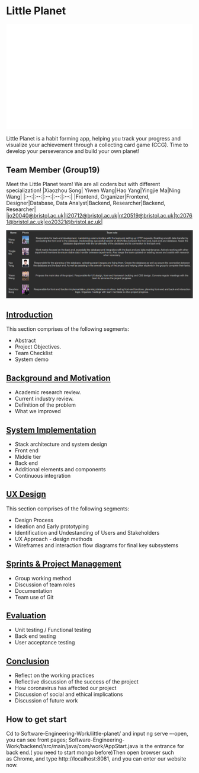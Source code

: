﻿# Little Planet
<p align = "center">
<img src="/Report%20Materials/UX%20Design/UX%20images/logo.gif" alt="logo" width="600"/>
</p>

Little Planet is a habit forming app, helping you track your progress and visualize your achievement through a collecting card game (CCG). 
Time to develop your perseverance and build your own planet!
## Team Member (Group19)
Meet the Little Planet team! We are all coders but with different specialization!
|Xiaozhou Song| Yiwen Wang|Hao Yang|Yingjie Ma|Ning Wang|
|:--:|:--:|:--:|:--:|:--:|
|Frontend, Organizer|Frontend, Designer|Database, Data Analyst|Backend, Researcher|Backend, Researcher|
|jo20040@bristol.ac.uk|li20712@bristol.ac.uk|nt20519@bristol.ac.uk|tc20761@bristol.ac.uk|eo20321@bristol.ac.uk|

<p align = "center">
<img src="https://github.com/Lexie-yw/Software-Engineering-Work/blob/main/Report%20Materials/teams%20role/table.PNG?raw=true" alt="Magic the gathering" width="600"/>

## [Introduction](https://github.com/Lexie-yw/Software-Engineering-Work/blob/main/Report%20Materials/Introduction/Introduction.md)
This section comprises of the following segments:
* Abstract
* Project Objectives.
* Team Checklist
* System demo

## [Background and Motivation](https://github.com/Lexie-yw/Software-Engineering-Work/blob/main/Report%20Materials/Background%20and%20Motivation/Background%20and%20Motivation.md)
* Academic research review.
* Current industry review.
* Definition of the problem 
* What we improved

## [System Implementation](https://github.com/Lexie-yw/Software-Engineering-Work/blob/main/Report%20Materials/System%20Implementation.md)
* Stack architecture and system design 
* Front end 
* Middle tier 
* Back end 
* Additional elements and components
* Continuous integration



## [UX Design](Report%20Materials/UX%20Design/UX.md) 
This section comprises of the following segments:

* Design Process 
* Ideation and Early prototyping 
* Identification and Undestanding of Users and Stakeholders
* UX Approach - design methods
* Wireframes and interaction flow diagrams for final key subsystems

## [Sprints & Project Management](https://github.com/Lexie-yw/Software-Engineering-Work/blob/main/Report%20Materials/Sprints%20%26%20Project%20Management.md)
* Group working method
* Discussion of team roles 
* Documentation 
* Team use of Git
## [Evaluation](https://github.com/Lexie-yw/Software-Engineering-Work/blob/main/Report%20Materials/Evaluation.md)  

* Unit testing / Functional testing
* Back end testing
* User acceptance testing
## [Conclusion](https://github.com/Lexie-yw/Software-Engineering-Work/blob/main/Report%20Materials/Conclusion.md)  

* Reflect on the working practices
* Reflective discussion of the success of the project
* How coronavirus has affected our project 
* Discussion of social and ethical implications
* Discussion of future work

##  How to get start

Cd to Software-Engineering-Work/little-planet/ and input ng serve –-open, you can see front pages; Software-Engineering-Work/backend/src/main/java/com/work/AppStart.java is the entrance for back end.( you need to start mongo before)Then open browser such as Chrome, and type http://localhost:8081, and you can enter our website now.
